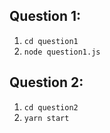 ## Question 1:
1. `cd question1`
2. `node question1.js`

## Question 2:
1. `cd question2`
2. `yarn start`
